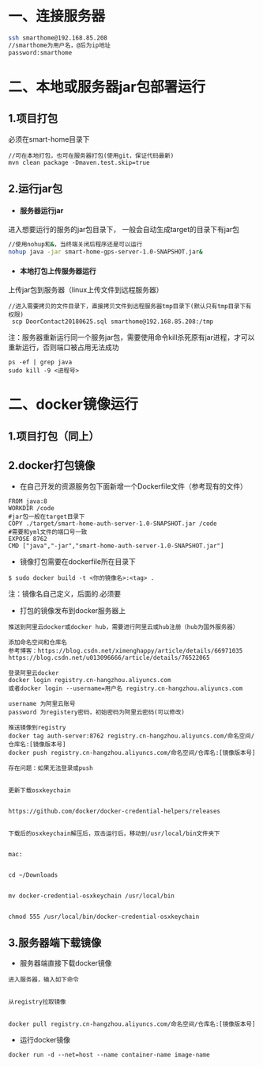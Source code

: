 # 一、连接服务器

```bash
ssh smarthome@192.168.85.208
//smarthome为用户名，@后为ip地址
password:smarthome
```

# 二、本地或服务器jar包部署运行

## 1.项目打包

必须在smart-home目录下

```
//可在本地打包，也可在服务器打包(使用git，保证代码最新)
mvn clean package -Dmaven.test.skip=true
```

## 2.运行jar包

* #### 服务器运行jar

进入想要运行的服务的jar包目录下， 一般会自动生成target的目录下有jar包

```bash
//使用nohup和&，当终端关闭后程序还是可以运行
nohup java -jar smart-home-gps-server-1.0-SNAPSHOT.jar&
```

* #### 本地打包上传服务器运行

上传jar包到服务器（linux上传文件到远程服务器）

```
//进入需要拷贝的文件目录下，直接拷贝文件到远程服务器tmp目录下(默认只有tmp目录下有权限)
 scp DoorContact20180625.sql smarthome@192.168.85.208:/tmp
```

注：服务器重新运行同一个服务jar包，需要使用命令kill杀死原有jar进程，才可以重新运行，否则端口被占用无法成功

```
ps -ef | grep java
sudo kill -9 <进程号>
```

# 二、docker镜像运行

## 1.项目打包（同上）

## 2.docker打包镜像

* 在自己开发的资源服务包下面新增一个Dockerfile文件（参考现有的文件）

```
FROM java:8
WORKDIR /code
#jar包一般在target目录下
COPY ./target/smart-home-auth-server-1.0-SNAPSHOT.jar /code
#需要和yml文件的端口号一致
EXPOSE 8762
CMD ["java","-jar","smart-home-auth-server-1.0-SNAPSHOT.jar"]
```

* 镜像打包需要在dockerfile所在目录下

```
$ sudo docker build -t <你的镜像名>:<tag> .
```

注：镜像名自己定义，后面的.必须要

* 打包的镜像发布到docker服务器上

```
推送到阿里云docker或docker hub，需要进行阿里云或hub注册（hub为国外服务器）

添加命名空间和仓库名
参考博客：https://blog.csdn.net/ximenghappy/article/details/66971035
https://blog.csdn.net/u013096666/article/details/76522065

```

```
登录阿里云docker
docker login registry.cn-hangzhou.aliyuncs.com
或者docker login --username=用户名 registry.cn-hangzhou.aliyuncs.com

username 为阿里云账号
password 为registery密码，初始密码为阿里云密码(可以修改)
```

```
推送镜像到registry
docker tag auth-server:8762 registry.cn-hangzhou.aliyuncs.com/命名空间/仓库名:[镜像版本号]
docker push registry.cn-hangzhou.aliyuncs.com/命名空间/仓库名:[镜像版本号]
```

```
存在问题：如果无法登录或push


更新下载osxkeychain


https://github.com/docker/docker-credential-helpers/releases 


下载后的osxkeychain解压后，双击运行后，移动到/usr/local/bin文件夹下


mac:


cd ~/Downloads


mv docker-credential-osxkeychain /usr/local/bin


chmod 555 /usr/local/bin/docker-credential-osxkeychain
```

## 3.服务器端下载镜像

* 服务器端直接下载docker镜像

```
进入服务器，输入如下命令


从registry拉取镜像


docker pull registry.cn-hangzhou.aliyuncs.com/命名空间/仓库名:[镜像版本号]
```

* 运行docker镜像

```
docker run -d --net=host --name container-name image-name
```



